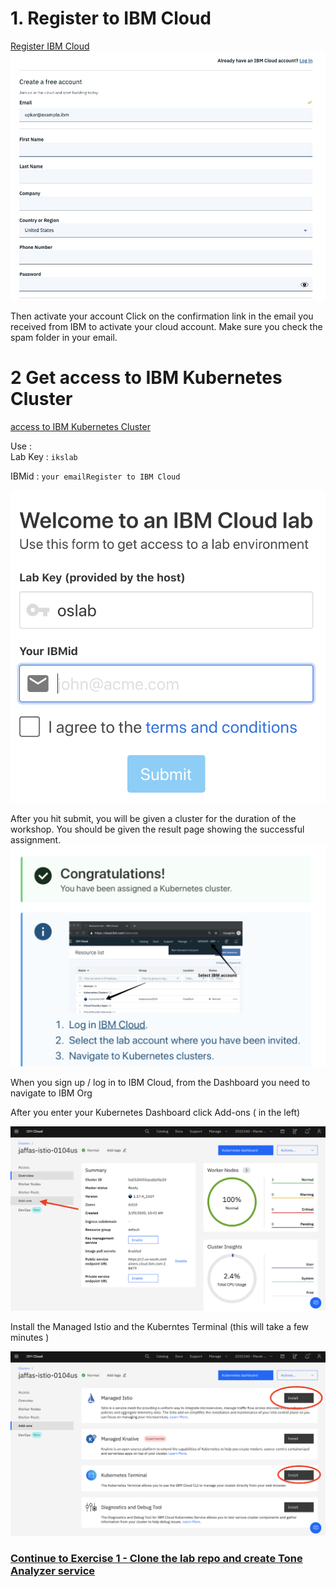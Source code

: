 


# 1. Register to IBM Cloud 

[Register IBM Cloud](https://ibm.biz/BdqZPj)
![](../README_images/reg1.png)

Then activate your account
‌Click on the confirmation link in the email you received from IBM to activate your cloud account. Make sure you check the spam folder in your email. 

# 2 Get access to IBM Kubernetes Cluster
[access to IBM Kubernetes  Cluster](https://ikskubeweb.mybluemix.net/)

Use :  
     Lab Key : `ikslab`
 
  IBMid : `your emailRegister to IBM Cloud`    

![](../README_images/oslab.png)


After you hit submit, you will be given a cluster for the duration of the workshop.
You should be given the result page showing the successful assignment.
![](../README_images/reg2.png)

When you sign up / log in to IBM Cloud, from the Dashboard you need to navigate to IBM Org

After you enter your Kubernetes Dashboard click Add-ons ( in the left) 

![](../README_images/addons.png)

Install the Managed Istio and the Kuberntes Terminal (this will take a few minutes ) 

![](../README_images/install.png)

### [Continue to Exercise 1 - Clone the lab repo and create Tone Analyzer service](../exercise-1/README.md)
